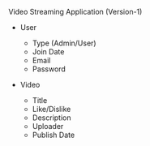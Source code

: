 Video Streaming Application (Version-1)

- User
    - Type (Admin/User)
    - Join Date
    - Email
    - Password

- Video
    - Title
    - Like/Dislike
    - Description
    - Uploader
    - Publish Date
